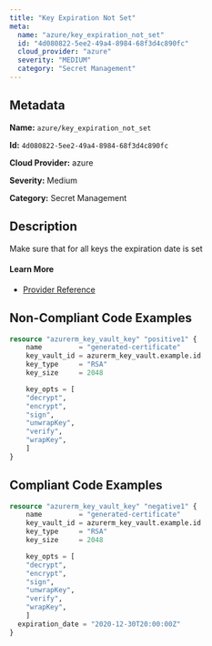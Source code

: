 ```yaml
---
title: "Key Expiration Not Set"
meta:
  name: "azure/key_expiration_not_set"
  id: "4d080822-5ee2-49a4-8984-68f3d4c890fc"
  cloud_provider: "azure"
  severity: "MEDIUM"
  category: "Secret Management"
---
```


## Metadata
**Name:** `azure/key_expiration_not_set`

**Id:** `4d080822-5ee2-49a4-8984-68f3d4c890fc`

**Cloud Provider:** azure

**Severity:** Medium

**Category:** Secret Management

## Description
Make sure that for all keys the expiration date is set

#### Learn More

 - [Provider Reference](https://registry.terraform.io/providers/hashicorp/azurerm/latest/docs/resources/key_vault_key)

## Non-Compliant Code Examples
```terraform
resource "azurerm_key_vault_key" "positive1" {
    name         = "generated-certificate"
    key_vault_id = azurerm_key_vault.example.id
    key_type     = "RSA"
    key_size     = 2048

    key_opts = [
    "decrypt",
    "encrypt",
    "sign",
    "unwrapKey",
    "verify",
    "wrapKey",
    ]
}
```

## Compliant Code Examples
```terraform
resource "azurerm_key_vault_key" "negative1" {
    name         = "generated-certificate"
    key_vault_id = azurerm_key_vault.example.id
    key_type     = "RSA"
    key_size     = 2048

    key_opts = [
    "decrypt",
    "encrypt",
    "sign",
    "unwrapKey",
    "verify",
    "wrapKey",
    ]
  expiration_date = "2020-12-30T20:00:00Z"
}
```